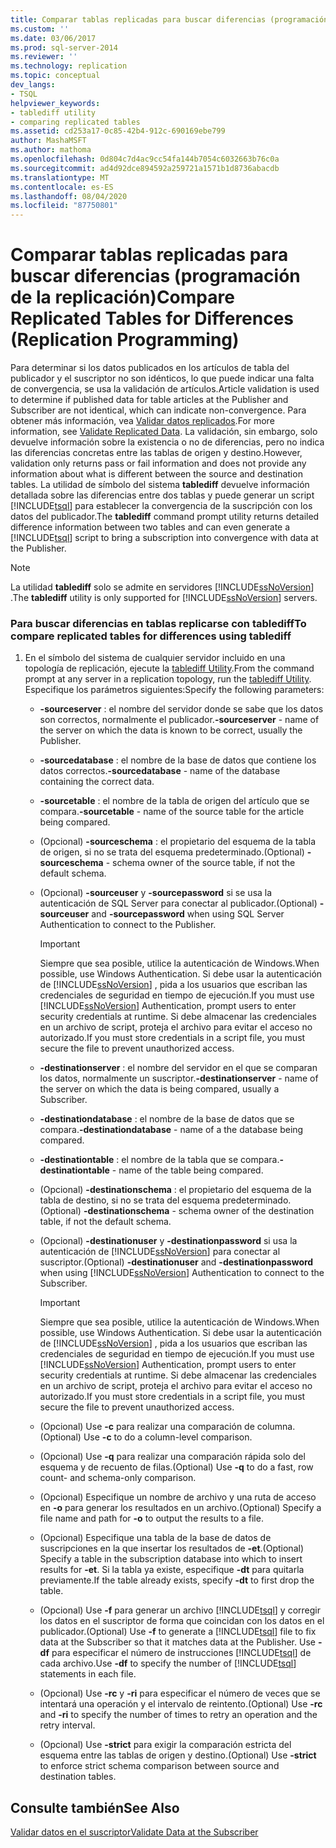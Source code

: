 ```yaml
---
title: Comparar tablas replicadas para buscar diferencias (programación de la replicación) | Microsoft Docs
ms.custom: ''
ms.date: 03/06/2017
ms.prod: sql-server-2014
ms.reviewer: ''
ms.technology: replication
ms.topic: conceptual
dev_langs:
- TSQL
helpviewer_keywords:
- tablediff utility
- comparing replicated tables
ms.assetid: cd253a17-0c85-42b4-912c-690169ebe799
author: MashaMSFT
ms.author: mathoma
ms.openlocfilehash: 0d804c7d4ac9cc54fa144b7054c6032663b76c0a
ms.sourcegitcommit: ad4d92dce894592a259721a1571b1d8736abacdb
ms.translationtype: MT
ms.contentlocale: es-ES
ms.lasthandoff: 08/04/2020
ms.locfileid: "87750801"
---
```

# <a name="compare-replicated-tables-for-differences-replication-programming"></a><span data-ttu-id="52104-102">Comparar tablas replicadas para buscar diferencias (programación de la replicación)</span><span class="sxs-lookup"><span data-stu-id="52104-102">Compare Replicated Tables for Differences (Replication Programming)</span></span>
  <span data-ttu-id="52104-103">Para determinar si los datos publicados en los artículos de tabla del publicador y el suscriptor no son idénticos, lo que puede indicar una falta de convergencia, se usa la validación de artículos.</span><span class="sxs-lookup"><span data-stu-id="52104-103">Article validation is used to determine if published data for table articles at the Publisher and Subscriber are not identical, which can indicate non-convergence.</span></span> <span data-ttu-id="52104-104">Para obtener más información, vea [Validar datos replicados](../validate-data-at-the-subscriber.md).</span><span class="sxs-lookup"><span data-stu-id="52104-104">For more information, see [Validate Replicated Data](../validate-data-at-the-subscriber.md).</span></span> <span data-ttu-id="52104-105">La validación, sin embargo, solo devuelve información sobre la existencia o no de diferencias, pero no indica las diferencias concretas entre las tablas de origen y destino.</span><span class="sxs-lookup"><span data-stu-id="52104-105">However, validation only returns pass or fail information and does not provide any information about what is different between the source and destination tables.</span></span> <span data-ttu-id="52104-106">La utilidad de símbolo del sistema **tablediff** devuelve información detallada sobre las diferencias entre dos tablas y puede generar un script [!INCLUDE[tsql](../../../includes/tsql-md.md)] para establecer la convergencia de la suscripción con los datos del publicador.</span><span class="sxs-lookup"><span data-stu-id="52104-106">The **tablediff** command prompt utility returns detailed difference information between two tables and can even generate a [!INCLUDE[tsql](../../../includes/tsql-md.md)] script to bring a subscription into convergence with data at the Publisher.</span></span>  
  
> [!NOTE]  
>  <span data-ttu-id="52104-107">La utilidad **tablediff** solo se admite en servidores [!INCLUDE[ssNoVersion](../../../includes/ssnoversion-md.md)] .</span><span class="sxs-lookup"><span data-stu-id="52104-107">The **tablediff** utility is only supported for [!INCLUDE[ssNoVersion](../../../includes/ssnoversion-md.md)] servers.</span></span>  
  
### <a name="to-compare-replicated-tables-for-differences-using-tablediff"></a><span data-ttu-id="52104-108">Para buscar diferencias en tablas replicarse con tablediff</span><span class="sxs-lookup"><span data-stu-id="52104-108">To compare replicated tables for differences using tablediff</span></span>  
  
1.  <span data-ttu-id="52104-109">En el símbolo del sistema de cualquier servidor incluido en una topología de replicación, ejecute la [tablediff Utility](../../../tools/tablediff-utility.md).</span><span class="sxs-lookup"><span data-stu-id="52104-109">From the command prompt at any server in a replication topology, run the [tablediff Utility](../../../tools/tablediff-utility.md).</span></span> <span data-ttu-id="52104-110">Especifique los parámetros siguientes:</span><span class="sxs-lookup"><span data-stu-id="52104-110">Specify the following parameters:</span></span>  
  
    -   <span data-ttu-id="52104-111">**-sourceserver** : el nombre del servidor donde se sabe que los datos son correctos, normalmente el publicador.</span><span class="sxs-lookup"><span data-stu-id="52104-111">**-sourceserver** - name of the server on which the data is known to be correct, usually the Publisher.</span></span>  
  
    -   <span data-ttu-id="52104-112">**-sourcedatabase** : el nombre de la base de datos que contiene los datos correctos.</span><span class="sxs-lookup"><span data-stu-id="52104-112">**-sourcedatabase** - name of the database containing the correct data.</span></span>  
  
    -   <span data-ttu-id="52104-113">**-sourcetable** : el nombre de la tabla de origen del artículo que se compara.</span><span class="sxs-lookup"><span data-stu-id="52104-113">**-sourcetable** - name of the source table for the article being compared.</span></span>  
  
    -   <span data-ttu-id="52104-114">(Opcional) **-sourceschema** : el propietario del esquema de la tabla de origen, si no se trata del esquema predeterminado.</span><span class="sxs-lookup"><span data-stu-id="52104-114">(Optional) **-sourceschema** - schema owner of the source table, if not the default schema.</span></span>  
  
    -   <span data-ttu-id="52104-115">(Opcional) **-sourceuser** y **-sourcepassword** si se usa la autenticación de SQL Server para conectar al publicador.</span><span class="sxs-lookup"><span data-stu-id="52104-115">(Optional) **-sourceuser** and **-sourcepassword** when using SQL Server Authentication to connect to the Publisher.</span></span>  
  
        > [!IMPORTANT]  
        >  <span data-ttu-id="52104-116">Siempre que sea posible, utilice la autenticación de Windows.</span><span class="sxs-lookup"><span data-stu-id="52104-116">When possible, use Windows Authentication.</span></span> <span data-ttu-id="52104-117">Si debe usar la autenticación de [!INCLUDE[ssNoVersion](../../../includes/ssnoversion-md.md)] , pida a los usuarios que escriban las credenciales de seguridad en tiempo de ejecución.</span><span class="sxs-lookup"><span data-stu-id="52104-117">If you must use [!INCLUDE[ssNoVersion](../../../includes/ssnoversion-md.md)] Authentication, prompt users to enter security credentials at runtime.</span></span> <span data-ttu-id="52104-118">Si debe almacenar las credenciales en un archivo de script, proteja el archivo para evitar el acceso no autorizado.</span><span class="sxs-lookup"><span data-stu-id="52104-118">If you must store credentials in a script file, you must secure the file to prevent unauthorized access.</span></span>  
  
    -   <span data-ttu-id="52104-119">**-destinationserver** : el nombre del servidor en el que se comparan los datos, normalmente un suscriptor.</span><span class="sxs-lookup"><span data-stu-id="52104-119">**-destinationserver** - name of the server on which the data is being compared, usually a Subscriber.</span></span>  
  
    -   <span data-ttu-id="52104-120">**-destinationdatabase** : el nombre de la base de datos que se compara.</span><span class="sxs-lookup"><span data-stu-id="52104-120">**-destinationdatabase** - name of a the database being compared.</span></span>  
  
    -   <span data-ttu-id="52104-121">**-destinationtable** : el nombre de la tabla que se compara.</span><span class="sxs-lookup"><span data-stu-id="52104-121">**-destinationtable** - name of the table being compared.</span></span>  
  
    -   <span data-ttu-id="52104-122">(Opcional) **-destinationschema** : el propietario del esquema de la tabla de destino, si no se trata del esquema predeterminado.</span><span class="sxs-lookup"><span data-stu-id="52104-122">(Optional) **-destinationschema** - schema owner of the destination table, if not the default schema.</span></span>  
  
    -   <span data-ttu-id="52104-123">(Opcional) **-destinationuser** y **-destinationpassword** si usa la autenticación de [!INCLUDE[ssNoVersion](../../../includes/ssnoversion-md.md)] para conectar al suscriptor.</span><span class="sxs-lookup"><span data-stu-id="52104-123">(Optional) **-destinationuser** and **-destinationpassword** when using [!INCLUDE[ssNoVersion](../../../includes/ssnoversion-md.md)] Authentication to connect to the Subscriber.</span></span>  
  
        > [!IMPORTANT]  
        >  <span data-ttu-id="52104-124">Siempre que sea posible, utilice la autenticación de Windows.</span><span class="sxs-lookup"><span data-stu-id="52104-124">When possible, use Windows Authentication.</span></span> <span data-ttu-id="52104-125">Si debe usar la autenticación de [!INCLUDE[ssNoVersion](../../../includes/ssnoversion-md.md)] , pida a los usuarios que escriban las credenciales de seguridad en tiempo de ejecución.</span><span class="sxs-lookup"><span data-stu-id="52104-125">If you must use [!INCLUDE[ssNoVersion](../../../includes/ssnoversion-md.md)] Authentication, prompt users to enter security credentials at runtime.</span></span> <span data-ttu-id="52104-126">Si debe almacenar las credenciales en un archivo de script, proteja el archivo para evitar el acceso no autorizado.</span><span class="sxs-lookup"><span data-stu-id="52104-126">If you must store credentials in a script file, you must secure the file to prevent unauthorized access.</span></span>  
  
    -   <span data-ttu-id="52104-127">(Opcional) Use **-c** para realizar una comparación de columna.</span><span class="sxs-lookup"><span data-stu-id="52104-127">(Optional) Use **-c** to do a column-level comparison.</span></span>  
  
    -   <span data-ttu-id="52104-128">(Opcional) Use **-q** para realizar una comparación rápida solo del esquema y de recuento de filas.</span><span class="sxs-lookup"><span data-stu-id="52104-128">(Optional) Use **-q** to do a fast, row count- and schema-only comparison.</span></span>  
  
    -   <span data-ttu-id="52104-129">(Opcional) Especifique un nombre de archivo y una ruta de acceso en **-o** para generar los resultados en un archivo.</span><span class="sxs-lookup"><span data-stu-id="52104-129">(Optional) Specify a file name and path for **-o** to output the results to a file.</span></span>  
  
    -   <span data-ttu-id="52104-130">(Opcional) Especifique una tabla de la base de datos de suscripciones en la que insertar los resultados de **-et**.</span><span class="sxs-lookup"><span data-stu-id="52104-130">(Optional) Specify a table in the subscription database into which to insert results for **-et**.</span></span> <span data-ttu-id="52104-131">Si la tabla ya existe, especifique **-dt** para quitarla previamente.</span><span class="sxs-lookup"><span data-stu-id="52104-131">If the table already exists, specify **-dt** to first drop the table.</span></span>  
  
    -   <span data-ttu-id="52104-132">(Opcional) Use **-f** para generar un archivo [!INCLUDE[tsql](../../../includes/tsql-md.md)] y corregir los datos en el suscriptor de forma que coincidan con los datos en el publicador.</span><span class="sxs-lookup"><span data-stu-id="52104-132">(Optional) Use **-f** to generate a [!INCLUDE[tsql](../../../includes/tsql-md.md)] file to fix data at the Subscriber so that it matches data at the Publisher.</span></span> <span data-ttu-id="52104-133">Use **-df** para especificar el número de instrucciones [!INCLUDE[tsql](../../../includes/tsql-md.md)] de cada archivo.</span><span class="sxs-lookup"><span data-stu-id="52104-133">Use **-df** to specify the number of [!INCLUDE[tsql](../../../includes/tsql-md.md)] statements in each file.</span></span>  
  
    -   <span data-ttu-id="52104-134">(Opcional) Use **-rc** y **-ri** para especificar el número de veces que se intentará una operación y el intervalo de reintento.</span><span class="sxs-lookup"><span data-stu-id="52104-134">(Optional) Use **-rc** and **-ri** to specify the number of times to retry an operation and the retry interval.</span></span>  
  
    -   <span data-ttu-id="52104-135">(Opcional) Use **-strict** para exigir la comparación estricta del esquema entre las tablas de origen y destino.</span><span class="sxs-lookup"><span data-stu-id="52104-135">(Optional) Use **-strict** to enforce strict schema comparison between source and destination tables.</span></span>  
  
## <a name="see-also"></a><span data-ttu-id="52104-136">Consulte también</span><span class="sxs-lookup"><span data-stu-id="52104-136">See Also</span></span>  
 [<span data-ttu-id="52104-137">Validar datos en el suscriptor</span><span class="sxs-lookup"><span data-stu-id="52104-137">Validate Data at the Subscriber</span></span>](../validate-data-at-the-subscriber.md)  
  
  
